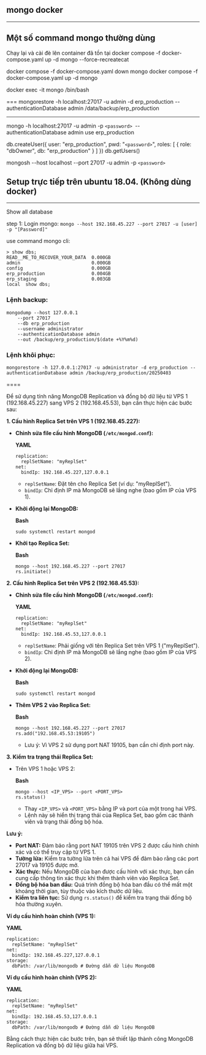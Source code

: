 ## mongo docker

---

## Một số command mongo thường dùng

Chạy lại và cài đè lên container đã tồn tại
docker compose -f docker-compose.yaml up -d mongo --force-recreatecat

docker compose -f docker-compose.yaml down mongo
docker compose -f docker-compose.yaml up -d mongo

docker exec -it mongo /bin/bash

===
mongorestore -h localhost:27017 -u admin -d erp_production --authenticationDatabase admin /data/backup/erp_production

---

mongo -h localhost:27017 -u admin -p `<password> `--authenticationDatabase admin
use erp_production

db.createUser({
  user: "erp_production",
  pwd: "`<password>`",
  roles: [ { role: "dbOwner", db: "erp_production" } ]
})
db.getUsers()

mongosh --host localhost --port 27017 -u admin -p `<password>`




## Setup trực tiếp trên ubuntu 18.04. (Không dùng docker)

---

Show all database

step 1: Login mongo: `mongo --host 192.168.45.227 --port 27017 -u [user] -p "[Password]"`

use command mongo cli:

```
> show dbs;
READ__ME_TO_RECOVER_YOUR_DATA  0.000GB
admin                          0.000GB
config                         0.000GB
erp_production                 0.004GB
erp_staging                    0.003GB
local  show dbs;
```

### Lệnh backup:

```
mongodump --host 127.0.0.1
    --port 27017
    --db erp_production
    --username administrator
    --authenticationDatabase admin
    --out /backup/erp_production/$(date +%Y%m%d)
```

### Lệnh khôi phục:

```
mongorestore -h 127.0.0.1:27017 -u administrator -d erp_production --authenticationDatabase admin /backup/erp_production/20250403
```

====

Để sử dụng tính năng MongoDB Replication và đồng bộ dữ liệu từ VPS 1 (192.168.45.227) sang VPS 2 (192.168.45.53), bạn cần thực hiện các bước sau:

**1. Cấu hình Replica Set trên VPS 1 (192.168.45.227):**

* **Chỉnh sửa file cấu hình MongoDB (`/etc/mongod.conf`):**

  **YAML**

  ```
  replication:
    replSetName: "myReplSet"
  net:
    bindIp: 192.168.45.227,127.0.0.1
  ```

  * `replSetName`: Đặt tên cho Replica Set (ví dụ: "myReplSet").
  * `bindIp`: Chỉ định IP mà MongoDB sẽ lắng nghe (bao gồm IP của VPS 1).
* **Khởi động lại MongoDB:**

  **Bash**

  ```
  sudo systemctl restart mongod
  ```
* **Khởi tạo Replica Set:**

  **Bash**

  ```
  mongo --host 192.168.45.227 --port 27017
  rs.initiate()
  ```

**2. Cấu hình Replica Set trên VPS 2 (192.168.45.53):**

* **Chỉnh sửa file cấu hình MongoDB (`/etc/mongod.conf`):**

  **YAML**

  ```
  replication:
    replSetName: "myReplSet"
  net:
    bindIp: 192.168.45.53,127.0.0.1
  ```

  * `replSetName`: Phải giống với tên Replica Set trên VPS 1 ("myReplSet").
  * `bindIp`: Chỉ định IP mà MongoDB sẽ lắng nghe (bao gồm IP của VPS 2).
* **Khởi động lại MongoDB:**

  **Bash**

  ```
  sudo systemctl restart mongod
  ```
* **Thêm VPS 2 vào Replica Set:**

  **Bash**

  ```
  mongo --host 192.168.45.227 --port 27017
  rs.add("192.168.45.53:19105")
  ```

  * Lưu ý: Vì VPS 2 sử dụng port NAT 19105, bạn cần chỉ định port này.

**3. Kiểm tra trạng thái Replica Set:**

* Trên VPS 1 hoặc VPS 2:

  **Bash**

  ```
  mongo --host <IP_VPS> --port <PORT_VPS>
  rs.status()
  ```

  * Thay `<IP_VPS>` và `<PORT_VPS>` bằng IP và port của một trong hai VPS.
  * Lệnh này sẽ hiển thị trạng thái của Replica Set, bao gồm các thành viên và trạng thái đồng bộ hóa.

**Lưu ý:**

* **Port NAT:** Đảm bảo rằng port NAT 19105 trên VPS 2 được cấu hình chính xác và có thể truy cập từ VPS 1.
* **Tường lửa:** Kiểm tra tường lửa trên cả hai VPS để đảm bảo rằng các port 27017 và 19105 được mở.
* **Xác thực:** Nếu MongoDB của bạn được cấu hình với xác thực, bạn cần cung cấp thông tin xác thực khi thêm thành viên vào Replica Set.
* **Đồng bộ hóa ban đầu:** Quá trình đồng bộ hóa ban đầu có thể mất một khoảng thời gian, tùy thuộc vào kích thước dữ liệu.
* **Kiểm tra liên tục:** Sử dụng `rs.status()` để kiểm tra trạng thái đồng bộ hóa thường xuyên.

**Ví dụ cấu hình hoàn chỉnh (VPS 1):**

**YAML**

```
replication:
  replSetName: "myReplSet"
net:
  bindIp: 192.168.45.227,127.0.0.1
storage:
  dbPath: /var/lib/mongodb # Đường dẫn dữ liệu MongoDB
```

**Ví dụ cấu hình hoàn chỉnh (VPS 2):**

**YAML**

```
replication:
  replSetName: "myReplSet"
net:
  bindIp: 192.168.45.53,127.0.0.1
storage:
  dbPath: /var/lib/mongodb # Đường dẫn dữ liệu MongoDB
```

Bằng cách thực hiện các bước trên, bạn sẽ thiết lập thành công MongoDB Replication và đồng bộ dữ liệu giữa hai VPS.
